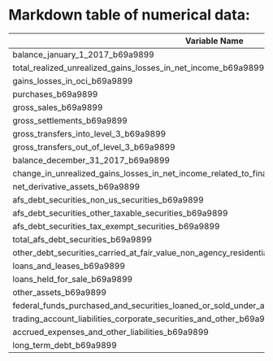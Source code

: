 
# Markdown table of numerical data:
| Variable Name | Value |
| --- | --- |
| balance_january_1_2017_b69a9899 | 4779 |
| total_realized_unrealized_gains_losses_in_net_income_b69a9899 | 486 |
| gains_losses_in_oci_b69a9899 | -10 |
| purchases_b69a9899 | 1865 |
| gross_sales_b69a9899 | -1821 |
| gross_settlements_b69a9899 | -982 |
| gross_transfers_into_level_3_b69a9899 | 1164 |
| gross_transfers_out_of_level_3_b69a9899 | -1333 |
| balance_december_31_2017_b69a9899 | 4153 |
| change_in_unrealized_gains_losses_in_net_income_related_to_financial_instruments_still_held_b69a9899 | 143 |
| net_derivative_assets_b69a9899 | -1714 |
| afs_debt_securities_non_us_securities_b69a9899 | 7 |
| afs_debt_securities_other_taxable_securities_b69a9899 | -70 |
| afs_debt_securities_tax_exempt_securities_b69a9899 | 469 |
| total_afs_debt_securities_b69a9899 | 1003 |
| other_debt_securities_carried_at_fair_value_non_agency_residential_mbs_b69a9899 | -21 |
| loans_and_leases_b69a9899 | 571 |
| loans_held_for_sale_b69a9899 | 690 |
| other_assets_b69a9899 | 2425 |
| federal_funds_purchased_and_securities_loaned_or_sold_under_agreements_to_repurchase_b69a9899 | 263 |
| trading_account_liabilities_corporate_securities_and_other_b69a9899 | -24 |
| accrued_expenses_and_other_liabilities_b69a9899 | -8 |
| long_term_debt_b69a9899 | -1863 |
